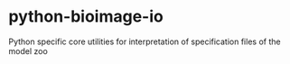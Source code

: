 # python-bioimage-io
Python specific core utilities for interpretation of specification files of the model zoo
